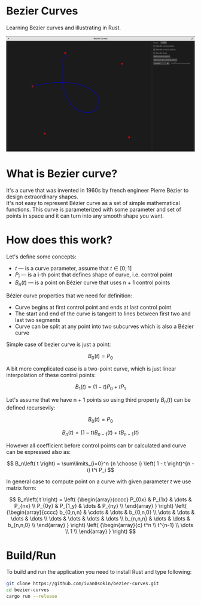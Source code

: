 # Bezier Curves
Learning Bezier curves and illustrating in Rust.

![](illustrations/fifth_order_curve.png)

# What is Bezier curve?

It's a curve that was invented in 1960s by french engineer Pierre Bézier to design extraordinary shapes. \
It's not easy to represent Bézier curve as a set of simple mathematical functions.
This curve is parameterized with some parameter and set of points in space and it can turn into any smooth shape you want.

# How does this work?

Let's define some concepts:
+ $t$ — is a curve parameter, assume that $t \in \left[ 0;1 \right]$
+ $P_i$ — is a i-th point that defines shape of curve, i.e. control point
+ $B_n\left( t \right)$ — is a point on Bézier curve that uses n + 1 control points

Bézier curve properties that we need for definition:
+ Curve begins at first control point and ends at last control point
+ The start and end of the curve is tangent to lines between first two and last two segments
+ Curve can be split at any point into two subcurves which is also a Bézier curve

Simple case of bezier curve is just a point:

$$
B_0\left( t \right) = P_0
$$

A bit more complicated case is a two-point curve, which is just linear interpolation of these control points:

$$
B_1\left( t \right) = \left( 1 - t \right)P_0 + t P_1
$$

Let's assume that we have n + 1 points so using third property $B_n\left( t \right)$ can be defined recursevily:

$$
B_0\left( t \right) = P_0
$$

$$
B_n\left( t \right) = \left( 1 - t \right) B_{n-1}\left( t \right) + t B_{n-1}\left( t \right)
$$

However all coefficient before control points can br calculated and curve can be expressed also as:

$$
B_n\left( t \right) = \sum\limits_{i=0}^n {n \choose i} \left( 1 - t \right)^{n - i} t^i P_i
$$

In general case to compute point on a curve with given parameter $t$ we use matrix form:

$$
B_n\left( t \right) =
\left( {\begin{array}{cccc}
P_{0x} & P_{1x} & \dots & P_{nx} \\
P_{0y} & P_{1_y} & \dots & P_{ny} \\
\end{array} } \right)
\left( {\begin{array}{cccc}
b_{0,n,n} & \cdots & \dots & b_{0,n,0} \\
\dots & \dots & \dots & \dots \\
\dots & \dots & \dots & \dots \\
b_{n,n,n} & \dots & \dots & b_{n,n,0} \\
\end{array} } \right)
\left( {\begin{array}{c}
t^n \\
t^{n-1} \\
\dots \\
1 \\
\end{array} } \right)
$$

# Build/Run

To build and run the application you need to install Rust and type following:
```bash
git clone https://github.com/ivan0sokin/bezier-curves.git
cd bezier-curves
cargo run --release
```
